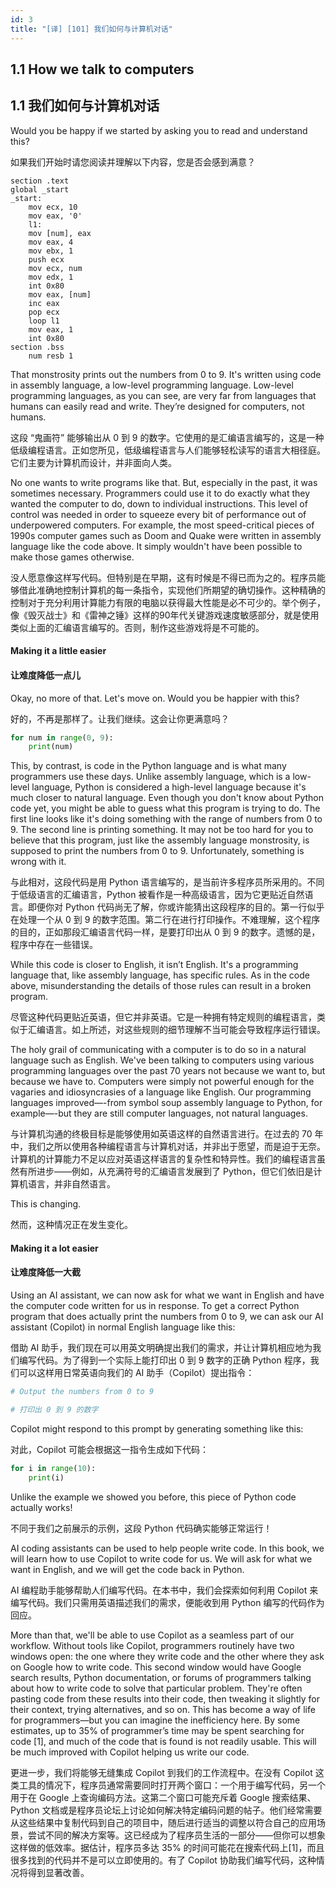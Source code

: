 ```yaml
---
id: 3
title: "[译] [101] 我们如何与计算机对话"
---
```


## 1.1 How we talk to computers

## 1.1 我们如何与计算机对话

Would you be happy if we started by asking you to read and understand this?

如果我们开始时请您阅读并理解以下内容，您是否会感到满意？

```assembly
section .text
global _start
_start:
    mov ecx, 10
    mov eax, '0'
    l1:
    mov [num], eax
    mov eax, 4
    mov ebx, 1
    push ecx
    mov ecx, num
    mov edx, 1
    int 0x80
    mov eax, [num]
    inc eax
    pop ecx
    loop l1
    mov eax, 1
    int 0x80
section .bss
    num resb 1
```

That monstrosity prints out the numbers from 0 to 9. It's written using code in assembly language, a low-level programming language. Low-level programming languages, as you can see, are very far from languages that humans can easily read and write. They’re designed for computers, not humans.

这段 “鬼画符” 能够输出从 0 到 9 的数字。它使用的是汇编语言编写的，这是一种低级编程语言。正如您所见，低级编程语言与人们能够轻松读写的语言大相径庭。它们主要为计算机而设计，并非面向人类。

No one wants to write programs like that. But, especially in the past, it was sometimes necessary. Programmers could use it to do exactly what they wanted the computer to do, down to individual instructions. This level of control was needed in order to squeeze every bit of performance out of underpowered computers. For example, the most speed-critical pieces of 1990s computer games such as Doom and Quake were written in assembly language like the code above. It simply wouldn't have been possible to make those games otherwise.

没人愿意像这样写代码。但特别是在早期，这有时候是不得已而为之的。程序员能够借此准确地控制计算机的每一条指令，实现他们所期望的确切操作。这种精确的控制对于充分利用计算能力有限的电脑以获得最大性能是必不可少的。举个例子，像《毁灭战士》和《雷神之锤》这样的90年代关键游戏速度敏感部分，就是使用类似上面的汇编语言编写的。否则，制作这些游戏将是不可能的。


#### Making it a little easier

#### 让难度降低一点儿

Okay, no more of that. Let's move on. Would you be happier with this?

好的，不再是那样了。让我们继续。这会让你更满意吗？


```python
for num in range(0, 9):
    print(num)
```

This, by contrast, is code in the Python language and is what many programmers use these days. Unlike assembly language, which is a low-level language, Python is considered a high-level language because it's much closer to natural language. Even though you don't know about Python code yet, you might be able to guess what this program is trying to do. The first line looks like it's doing something with the range of numbers from 0 to 9. The second line is printing something. It may not be too hard for you to believe that this program, just like the assembly language monstrosity, is supposed to print the numbers from 0 to 9. Unfortunately, something is wrong with it.

与此相对，这段代码是用 Python 语言编写的，是当前许多程序员所采用的。不同于低级语言的汇编语言，Python 被看作是一种高级语言，因为它更贴近自然语言。即便你对 Python 代码尚无了解，你或许能猜出这段程序的目的。第一行似乎在处理一个从 0 到 9 的数字范围。第二行在进行打印操作。不难理解，这个程序的目的，正如那段汇编语言代码一样，是要打印出从 0 到 9 的数字。遗憾的是，程序中存在一些错误。

While this code is closer to English, it isn’t English. It's a programming language that, like assembly language, has specific rules. As in the code above, misunderstanding the details of those rules can result in a broken program.

尽管这种代码更贴近英语，但它并非英语。它是一种拥有特定规则的编程语言，类似于汇编语言。如上所述，对这些规则的细节理解不当可能会导致程序运行错误。

The holy grail of communicating with a computer is to do so in a natural language such as English. We've been talking to computers using various programming languages over the past 70 years not because we want to, but because we have to. Computers were simply not powerful enough for the vagaries and idiosyncrasies of a language like English. Our programming languages improved—-from symbol soup assembly language to Python, for example—-but they are still computer languages, not natural languages.

与计算机沟通的终极目标是能够使用如英语这样的自然语言进行。在过去的 70 年中，我们之所以使用各种编程语言与计算机对话，并非出于愿望，而是迫于无奈。计算机的计算能力不足以应对英语这样语言的复杂性和特异性。我们的编程语言虽然有所进步——例如，从充满符号的汇编语言发展到了 Python，但它们依旧是计算机语言，并非自然语言。

This is changing.

然而，这种情况正在发生变化。


#### Making it a lot easier

#### 让难度降低一大截

Using an AI assistant, we can now ask for what we want in English and have the computer code written for us in response. To get a correct Python program that does actually print the numbers from 0 to 9, we can ask our AI assistant (Copilot) in normal English language like this:

借助 AI 助手，我们现在可以用英文明确提出我们的需求，并让计算机相应地为我们编写代码。为了得到一个实际上能打印出 0 到 9 数字的正确 Python 程序，我们可以这样用日常英语向我们的 AI 助手（Copilot）提出指令：

```python
# Output the numbers from 0 to 9
```

```python
# 打印出 0 到 9 的数字
```

Copilot might respond to this prompt by generating something like this:

对此，Copilot 可能会根据这一指令生成如下代码：

```python
for i in range(10):
    print(i)
```

Unlike the example we showed you before, this piece of Python code actually works!
 
不同于我们之前展示的示例，这段 Python 代码确实能够正常运行！

AI coding assistants can be used to help people write code. In this book, we will learn how to use Copilot to write code for us. We will ask for what we want in English, and we will get the code back in Python.

AI 编程助手能够帮助人们编写代码。在本书中，我们会探索如何利用 Copilot 来编写代码。我们只需用英语描述我们的需求，便能收到用 Python 编写的代码作为回应。

More than that, we'll be able to use Copilot as a seamless part of our workflow. Without tools like Copilot, programmers routinely have two windows open: the one where they write code and the other where they ask on Google how to write code. This second window would have Google search results, Python documentation, or forums of programmers talking about how to write code to solve that particular problem. They're often pasting code from these results into their code, then tweaking it slightly for their context, trying alternatives, and so on. This has become a way of life for programmers—but you can imagine the inefficiency here. By some estimates, up to 35% of programmer’s time may be spent searching for code \[1\], and much of the code that is found is not readily usable. This will be much improved with Copilot helping us write our code.

更进一步，我们将能够无缝集成 Copilot 到我们的工作流程中。在没有 Copilot 这类工具的情况下，程序员通常需要同时打开两个窗口：一个用于编写代码，另一个用于在 Google 上查询编码方法。这第二个窗口可能充斥着 Google 搜索结果、Python 文档或是程序员论坛上讨论如何解决特定编码问题的帖子。他们经常需要从这些结果中复制代码到自己的项目中，随后进行适当的调整以符合自己的应用场景，尝试不同的解决方案等。这已经成为了程序员生活的一部分——但你可以想象这样做的低效率。据估计，程序员多达 35% 的时间可能花在搜索代码上\[1\]，而且很多找到的代码并不是可以立即使用的。有了 Copilot 协助我们编写代码，这种情况将得到显著改善。
